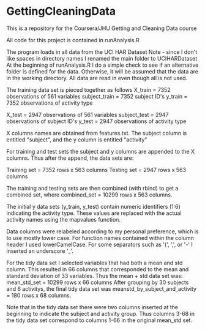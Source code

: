 GettingCleaningData
===================

This is a repository for the Coursera/JHU Getting and Cleaning Data course

All code for this project is contained in runAnalysis.R

The program loads in all data from the UCI HAR Dataset
Note - since I don't like spaces in directory names I renamed the main folder to UCIHARDataset
At the beginning of runAnalysis.R I do a simple check to see if an alternative folder is defined
for the data. Otherwise, it will be assumed that the data are in the working directory.
All data are read in even though all is not used.

The training data set is pieced together as follows
X_train       = 7352 observations of 561 variables
subject_train = 7352 subject ID's
y_train       = 7352 observations of activity type

X_test        = 2947 observations of 561 variables
subject_test  = 2947 observations of subject ID's
y_test        = 2947 observations of activity type

X columns names are obtained from features.txt.
The subject column is entitled "subject", and the y column is entitled "activity"

For training and test sets the subject and y columns are appended to the X columns.
Thus after the append, the data sets are:

Training set = 7352 rows x 563 columns
Testing set  = 2947 rows x 563 columns

The training and testing sets are then combined (with rbind) to get
a combined set, where combined_set = 10299 rows x 563 columns.

The initial y data sets (y_train, y_test) contain numeric identifiers (1:6) indicating the activity type.
These values are replaced with the actual activity names using the mapvalues function.

Data columns were relabeled according to my personal preference, which is to use mostly lower case.
For function names contained within the column header I used lowerCamelCase.
For some separators such as '(', ',', or '-' I inserted an underscore '_'.

For the tidy data set I selected variables that had both a mean and std column. This resulted in 66 columns
that corresponded to the mean and standard deviation of 33 variables. Thus the mean + std data set was:
mean_std_set = 10299 rows x 66 columns
After grouping by 30 subjects and 6 activitys, the final tidy data set was
meanstd_by_subject_and_activity = 180 rows x 68 columns.

Note that in the tidy data set there were two columns inserted at the beginning to indicate the subject
and activity group. Thus columns 3-68 in the tidy data set correspond to columns 1-66 in the original mean_std set.



